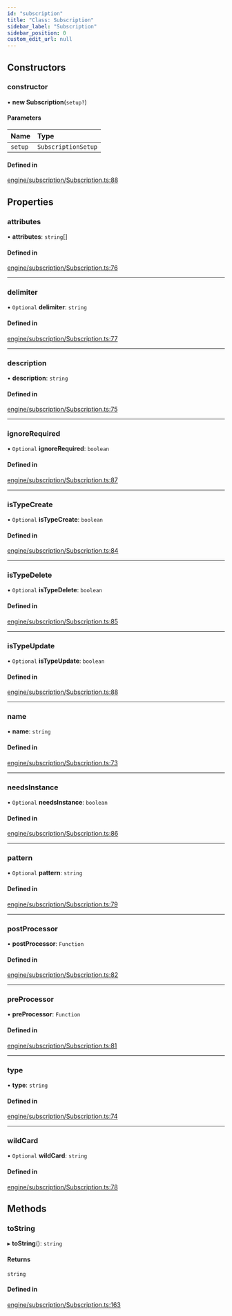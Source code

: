 ```yaml
---
id: "subscription"
title: "Class: Subscription"
sidebar_label: "Subscription"
sidebar_position: 0
custom_edit_url: null
---
```


## Constructors

### constructor

• **new Subscription**(`setup?`)

#### Parameters

| Name | Type |
| :------ | :------ |
| `setup` | `SubscriptionSetup` |

#### Defined in

[engine/subscription/Subscription.ts:88](https://github.com/Enubia/shyft/blob/da240ce/src/engine/subscription/Subscription.ts#L88)

## Properties

### attributes

• **attributes**: `string`[]

#### Defined in

[engine/subscription/Subscription.ts:76](https://github.com/Enubia/shyft/blob/da240ce/src/engine/subscription/Subscription.ts#L76)

___

### delimiter

• `Optional` **delimiter**: `string`

#### Defined in

[engine/subscription/Subscription.ts:77](https://github.com/Enubia/shyft/blob/da240ce/src/engine/subscription/Subscription.ts#L77)

___

### description

• **description**: `string`

#### Defined in

[engine/subscription/Subscription.ts:75](https://github.com/Enubia/shyft/blob/da240ce/src/engine/subscription/Subscription.ts#L75)

___

### ignoreRequired

• `Optional` **ignoreRequired**: `boolean`

#### Defined in

[engine/subscription/Subscription.ts:87](https://github.com/Enubia/shyft/blob/da240ce/src/engine/subscription/Subscription.ts#L87)

___

### isTypeCreate

• `Optional` **isTypeCreate**: `boolean`

#### Defined in

[engine/subscription/Subscription.ts:84](https://github.com/Enubia/shyft/blob/da240ce/src/engine/subscription/Subscription.ts#L84)

___

### isTypeDelete

• `Optional` **isTypeDelete**: `boolean`

#### Defined in

[engine/subscription/Subscription.ts:85](https://github.com/Enubia/shyft/blob/da240ce/src/engine/subscription/Subscription.ts#L85)

___

### isTypeUpdate

• `Optional` **isTypeUpdate**: `boolean`

#### Defined in

[engine/subscription/Subscription.ts:88](https://github.com/Enubia/shyft/blob/da240ce/src/engine/subscription/Subscription.ts#L88)

___

### name

• **name**: `string`

#### Defined in

[engine/subscription/Subscription.ts:73](https://github.com/Enubia/shyft/blob/da240ce/src/engine/subscription/Subscription.ts#L73)

___

### needsInstance

• `Optional` **needsInstance**: `boolean`

#### Defined in

[engine/subscription/Subscription.ts:86](https://github.com/Enubia/shyft/blob/da240ce/src/engine/subscription/Subscription.ts#L86)

___

### pattern

• `Optional` **pattern**: `string`

#### Defined in

[engine/subscription/Subscription.ts:79](https://github.com/Enubia/shyft/blob/da240ce/src/engine/subscription/Subscription.ts#L79)

___

### postProcessor

• **postProcessor**: `Function`

#### Defined in

[engine/subscription/Subscription.ts:82](https://github.com/Enubia/shyft/blob/da240ce/src/engine/subscription/Subscription.ts#L82)

___

### preProcessor

• **preProcessor**: `Function`

#### Defined in

[engine/subscription/Subscription.ts:81](https://github.com/Enubia/shyft/blob/da240ce/src/engine/subscription/Subscription.ts#L81)

___

### type

• **type**: `string`

#### Defined in

[engine/subscription/Subscription.ts:74](https://github.com/Enubia/shyft/blob/da240ce/src/engine/subscription/Subscription.ts#L74)

___

### wildCard

• `Optional` **wildCard**: `string`

#### Defined in

[engine/subscription/Subscription.ts:78](https://github.com/Enubia/shyft/blob/da240ce/src/engine/subscription/Subscription.ts#L78)

## Methods

### toString

▸ **toString**(): `string`

#### Returns

`string`

#### Defined in

[engine/subscription/Subscription.ts:163](https://github.com/Enubia/shyft/blob/da240ce/src/engine/subscription/Subscription.ts#L163)
